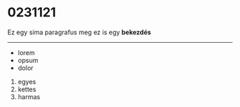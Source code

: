 # 0231121
Ez egy sima paragrafus
meg ez is egy **bekezdés**

---
- lorem
- opsum
- dolor

1. egyes
2. kettes
3. harmas 